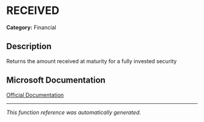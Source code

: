 # RECEIVED

**Category:** Financial

## Description
Returns the amount received at maturity for a fully invested security

## Microsoft Documentation
[Official Documentation](https://support.microsoft.com//en-us/office/received-function-7a3f8b93-6611-4f81-8576-828312c9b5e5)

---
*This function reference was automatically generated.*
